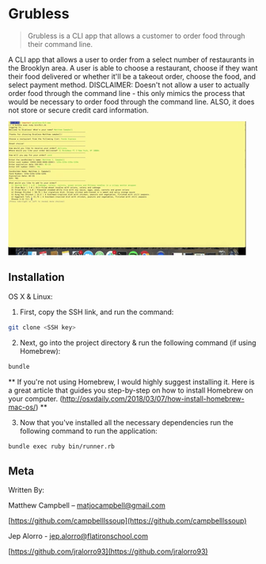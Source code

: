 # Grubless
> Grubless is a CLI app that allows a customer to order food through their command line.

A CLI app that allows a user to order from a select number of restaurants in the Brooklyn area. A user is able to choose a restaurant, choose if they want their food delivered or whether it'll be a takeout order, choose the food, and select payment method. DISCLAIMER: Doesn't not allow a user to actually order food through the command line - this only mimics the process that would be necessary to order food through the command line. ALSO, it does not store or secure credit card information.

![Grubless Gif](grubless.gif)

## Installation

OS X & Linux:

1) First, copy the SSH link, and run the command:

```sh
git clone <SSH key>
```

2) Next, go into the project directory & run the following command (if using Homebrew):

```sh
bundle
```

** If you're not using Homebrew, I would highly suggest installing it. Here is a great article that guides you step-by-step on how to install Homebrew on your computer. (http://osxdaily.com/2018/03/07/how-install-homebrew-mac-os/) **

3) Now that you've installed all the necessary dependencies run the following command to run the application:

```sh
bundle exec ruby bin/runner.rb
```

## Meta

Written By:

Matthew Campbell – matjocampbell@gmail.com

[https://github.com/campbelllssoup](https://github.com/campbelllssoup)

Jep Alorro - jep.alorro@flatironschool.com

[https://github.com/jralorro93](https://github.com/jralorro93)
